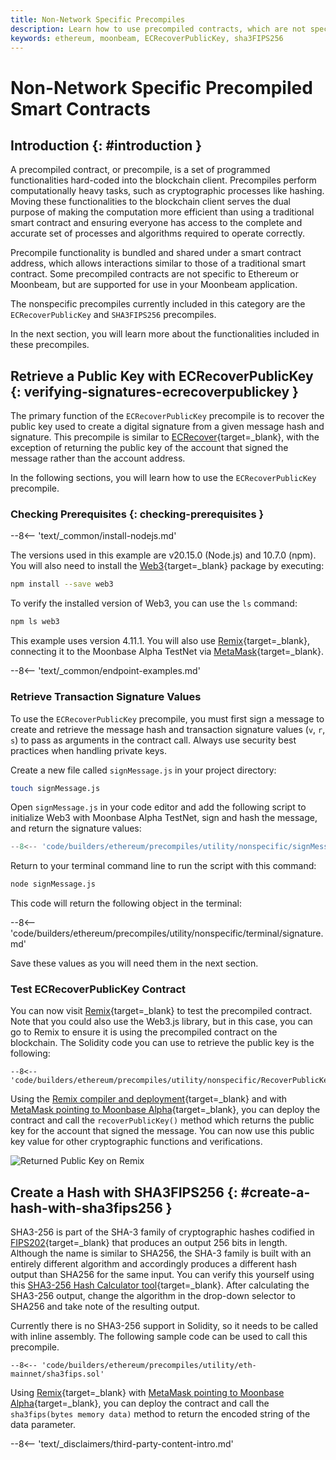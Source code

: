 ```yaml
---
title: Non-Network Specific Precompiles
description: Learn how to use precompiled contracts, which are not specific to Ethereum or Moonbeam, yet are supported for use in your application.
keywords: ethereum, moonbeam, ECRecoverPublicKey, sha3FIPS256
---
```


# Non-Network Specific Precompiled Smart Contracts

## Introduction {: #introduction }

A precompiled contract, or precompile, is a set of programmed functionalities hard-coded into the blockchain client. Precompiles perform computationally heavy tasks, such as cryptographic processes like hashing. Moving these functionalities to the blockchain client serves the dual purpose of making the computation more efficient than using a traditional smart contract and ensuring everyone has access to the complete and accurate set of processes and algorithms required to operate correctly.

Precompile functionality is bundled and shared under a smart contract address, which allows interactions similar to those of a traditional smart contract. Some precompiled contracts are not specific to Ethereum or Moonbeam, but are supported for use in your Moonbeam application. 

The nonspecific precompiles currently included in this category are the `ECRecoverPublicKey` and `SHA3FIPS256` precompiles. 

In the next section, you will learn more about the functionalities included in these precompiles.  

## Retrieve a Public Key with ECRecoverPublicKey {: verifying-signatures-ecrecoverpublickey }

The primary function of the `ECRecoverPublicKey` precompile is to recover the public key used to create a digital signature from a given message hash and signature. This precompile is similar to [ECRecover](/builders/ethereum/precompiles/utility/eth-mainnet/#verify-signatures-with-ecrecover/){target=\_blank}, with the exception of returning the public key of the account that signed the message rather than the account address. 

In the following sections, you will learn how to use the `ECRecoverPublicKey` precompile.

### Checking Prerequisites {: checking-prerequisites }

--8<-- 'text/_common/install-nodejs.md'

The versions used in this example are v20.15.0 (Node.js) and 10.7.0 (npm). You will also need to install the [Web3](https://web3js.readthedocs.io/en/latest){target=\_blank} package by executing:

```bash
npm install --save web3
```

To verify the installed version of Web3, you can use the `ls` command:

```bash
npm ls web3
```

This example uses version 4.11.1. You will also use [Remix](/builders/ethereum/dev-env/remix/){target=\_blank}, connecting it to the Moonbase Alpha TestNet via [MetaMask](/tokens/connect/metamask/){target=\_blank}.

--8<-- 'text/_common/endpoint-examples.md'

### Retrieve Transaction Signature Values

To use the `ECRecoverPublicKey` precompile, you must first sign a message to create and retrieve the message hash and transaction signature values (`v`, `r`, `s`) to pass as arguments in the contract call. Always use security best practices when handling private keys. 

Create a new file called `signMessage.js` in your project directory:

```bash
touch signMessage.js
```

Open `signMessage.js` in your code editor and add the following script to initialize Web3 with Moonbase Alpha TestNet, sign and hash the message, and return the signature values:

```js title="signMessage.js"
--8<-- 'code/builders/ethereum/precompiles/utility/nonspecific/signMessage.js'
```

Return to your terminal command line to run the script with this command:

```bash
node signMessage.js
```

This code will return the following object in the terminal:

--8<-- 'code/builders/ethereum/precompiles/utility/nonspecific/terminal/signature.md'

Save these values as you will need them in the next section.

### Test ECRecoverPublicKey Contract

You can now visit [Remix](https://remix.ethereum.org/){target=\_blank} to test the precompiled contract. Note that you could also use the Web3.js library, but in this case, you can go to Remix to ensure it is using the precompiled contract on the blockchain. The Solidity code you can use to retrieve the public key is the following:

```solidity title="RecoverPublicKey.sol"
--8<-- 'code/builders/ethereum/precompiles/utility/nonspecific/RecoverPublicKey.sol'
```

Using the [Remix compiler and deployment](/builders/ethereum/dev-env/remix/){target=\_blank} and with [MetaMask pointing to Moonbase Alpha](/tokens/connect/metamask/){target=\_blank}, you can deploy the contract and call the `recoverPublicKey()` method which returns the public key for the account that signed the message. You can now use this public key value for other cryptographic functions and verifications.

![Returned Public Key on Remix](/images/builders/ethereum/precompiles/utility/nonspecific/nonspecific-1.webp)

## Create a Hash with SHA3FIPS256 {: #create-a-hash-with-sha3fips256 }

SHA3-256 is part of the SHA-3 family of cryptographic hashes codified in [FIPS202](https://nvlpubs.nist.gov/nistpubs/FIPS/NIST.FIPS.202.pdf){target=\_blank} that produces an output 256 bits in length. Although the name is similar to SHA256, the SHA-3 family is built with an entirely different algorithm and accordingly produces a different hash output than SHA256 for the same input. You can verify this yourself using this [SHA3-256 Hash Calculator tool](https://md5calc.com/hash/sha3-256){target=\_blank}. After calculating the SHA3-256 output, change the algorithm in the drop-down selector to SHA256 and take note of the resulting output.

Currently there is no SHA3-256 support in Solidity, so it needs to be called with inline assembly. The following sample code can be used to call this precompile.

```solidity
--8<-- 'code/builders/ethereum/precompiles/utility/eth-mainnet/sha3fips.sol'
```

Using [Remix](/builders/ethereum/dev-env/remix/){target=\_blank} with [MetaMask pointing to Moonbase Alpha](/tokens/connect/metamask/){target=\_blank}, you can deploy the contract and call the `sha3fips(bytes memory data)` method to return the encoded string of the data parameter.

--8<-- 'text/_disclaimers/third-party-content-intro.md'